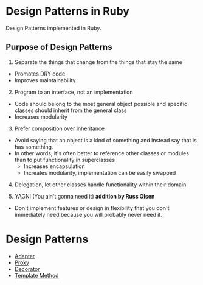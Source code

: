 # Design Patterns in Ruby

Design Patterns implemented in Ruby.

## Purpose of Design Patterns

1. Separate the things that change from the things that stay the same
  - Promotes DRY code
  - Improves maintainability

2. Program to an interface, not an implementation
  - Code should belong to the most general object possible and specific classes
    should inherit from the general class
  - Increases modularity

3. Prefer composition over inheritance
  - Avoid saying that an object is a kind of something and instead say that is
    has something.
  - In other words, it's often better to reference other classes or modules than
    to put functionality in superclasses
      - Increases encapsulation
      - Increates modularity, implementation can be easily swapped

4. Delegation, let other classes handle functionality within their domain

5. YAGNI (You ain't gonna need it) **addition by Russ Olsen**
  - Don't implement features or design in flexibility that you don't immediately
    need because you will probably never need it.

# Design Patterns

- [Adapter](https://github.com/meaganewaller/designpatterns/tree/master/adapter)
- [Proxy](https://github.com/meaganewaller/designpatterns/tree/master/proxy)
- [Decorator](https://github.com/meaganewaller/designpatterns/tree/master/decorator)
- [Template
  Method](https://github.com/meaganewaller/designpatterns/tree/master/template_method)

